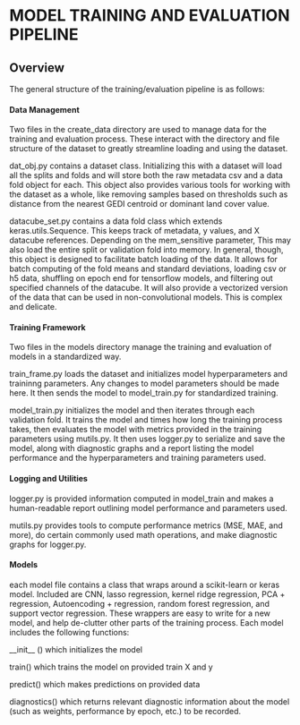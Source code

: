 # MODEL TRAINING AND EVALUATION PIPELINE
## Overview
The general structure of the training/evaluation pipeline is as follows:
#### Data Management
Two files in the create_data directory are used to manage data for the training and evaluation process.
These interact with the directory and file structure of the dataset to greatly streamline loading and using the dataset.

dat_obj.py contains a dataset class. Initializing this with a dataset will load all the splits and folds and will store both the raw metadata csv and a data fold object for each. This object also provides various tools for working with the dataset as a whole, like removing samples based on thresholds such as distance from the nearest GEDI centroid or dominant land cover value.

datacube_set.py contains a data fold class which extends keras.utils.Sequence. This keeps track of metadata, y values, and X datacube references. Depending on the mem_sensitive parameter, This may also load the entire split or validation fold into memory. In general, though, this object is designed to facilitate batch loading of the data. It allows for batch computing of the fold means and standard deviations, loading csv or h5 data, shuffling on epoch end for tensorflow models, and filtering out specified channels of the datacube. It will also provide a vectorized version of the data that can be used in non-convolutional models. This is complex and delicate.

#### Training Framework
Two files in the models directory manage the training and evaluation of models in a standardized way.

train_frame.py loads the dataset and initializes model hyperparameters and traininng parameters. Any changes to model parameters should be made here. It then sends the model to model_train.py for standardized training.

model_train.py initializes the model and then iterates through each validation fold. It trains the model and times how long the training process takes, then evaluates the model with metrics provided in the training parameters using mutils.py. It then uses logger.py to serialize and save the model, along with diagnostic graphs and a report listing the model performance and the hyperparameters and training parameters used. 

#### Logging and Utilities
logger.py is provided information computed in model_train and makes a human-readable report outlining model performance and parameters used.

mutils.py provides tools to compute performance metrics (MSE, MAE, and more), do certain commonly used math operations, and make diagnostic graphs for logger.py.

#### Models
each model file contains a class that wraps around a scikit-learn or keras model. Included are CNN, lasso regression, kernel ridge regression, PCA + regression, Autoencoding + regression, random forest regression, and support vector regression. These wrappers are easy to write for a new model, and help de-clutter other parts of the training process.
Each model includes the following functions:

\_\_init\_\_ () which initializes the model

train() which trains the model on provided train X and y

predict() which makes predictions on provided data

diagnostics() which returns relevant diagnostic information about the model (such as weights, performance by epoch, etc.) to be recorded.
